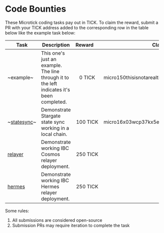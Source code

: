 # Code Bounties

These Microtick coding tasks pay out in TICK. To claim the reward, submit a PR with your TICK address added to the corresponding row in the 
table below like the example task below:

| Task | Description | Reward&nbsp;&nbsp;&nbsp;&nbsp; | Claimed by |
| ---- | ----------- | :----: | ---------- |
| ~example~ | This one's just an example. The line through it to the left indicates it's been completed. | 0 TICK | micro150thisisnotarealtickaddress12345678 |
| ~[statesync](https://github.com/microtick/bounties/tree/main/statesync)~ | Demonstrate Stargate state sync working in a local chain. | 100 TICK | micro16x03wcp37kx5e8ehckjxvwcgk9j0cqnhpy4xtz |
| [relayer](https://github.com/microtick/bounties/tree/main/relayer) | Demonstrate working IBC Cosmos relayer deployment. | 250 TICK | |
| [hermes](https://github.com/microtick/bounties/tree/main/hermes) | Demonstrate working IBC Hermes relayer deployment. | 250 TICK | |

Some rules:

1. All submissions are considered open-source
2. Submission PRs may require iteration to complete the task
